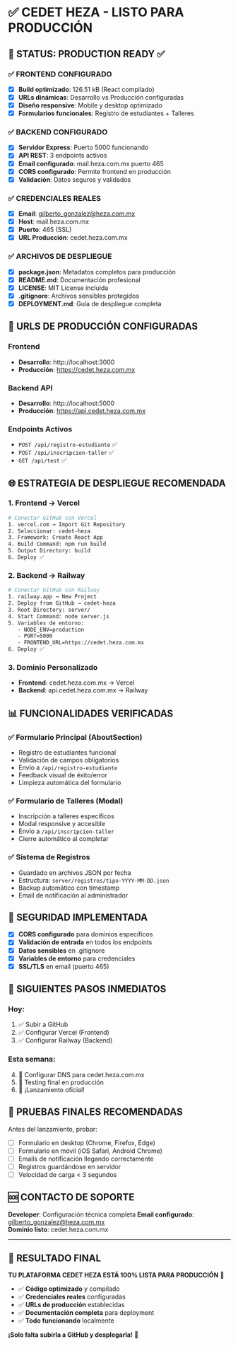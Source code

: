 # ✅ CEDET HEZA - LISTO PARA PRODUCCIÓN

## 🎯 STATUS: **PRODUCTION READY** ✅

### ✅ **FRONTEND CONFIGURADO**
- [x] **Build optimizado**: 126.51 kB (React compilado)
- [x] **URLs dinámicas**: Desarrollo vs Producción configuradas
- [x] **Diseño responsive**: Mobile y desktop optimizado
- [x] **Formularios funcionales**: Registro de estudiantes + Talleres

### ✅ **BACKEND CONFIGURADO**
- [x] **Servidor Express**: Puerto 5000 funcionando
- [x] **API REST**: 3 endpoints activos
- [x] **Email configurado**: mail.heza.com.mx puerto 465
- [x] **CORS configurado**: Permite frontend en producción
- [x] **Validación**: Datos seguros y validados

### ✅ **CREDENCIALES REALES**
- [x] **Email**: gilberto_gonzalez@heza.com.mx
- [x] **Host**: mail.heza.com.mx
- [x] **Puerto**: 465 (SSL)
- [x] **URL Producción**: cedet.heza.com.mx

### ✅ **ARCHIVOS DE DESPLIEGUE**
- [x] **package.json**: Metadatos completos para producción
- [x] **README.md**: Documentación profesional
- [x] **LICENSE**: MIT License incluida
- [x] **.gitignore**: Archivos sensibles protegidos
- [x] **DEPLOYMENT.md**: Guía de despliegue completa

## 🚀 **URLS DE PRODUCCIÓN CONFIGURADAS**

### **Frontend**
- **Desarrollo**: http://localhost:3000
- **Producción**: https://cedet.heza.com.mx

### **Backend API**
- **Desarrollo**: http://localhost:5000
- **Producción**: https://api.cedet.heza.com.mx

### **Endpoints Activos**
- `POST /api/registro-estudiante` ✅
- `POST /api/inscripcion-taller` ✅  
- `GET /api/test` ✅

## 🌐 **ESTRATEGIA DE DESPLIEGUE RECOMENDADA**

### **1. Frontend → Vercel**
```bash
# Conectar GitHub con Vercel
1. vercel.com → Import Git Repository
2. Seleccionar: cedet-heza
3. Framework: Create React App
4. Build Command: npm run build
5. Output Directory: build
6. Deploy ✅
```

### **2. Backend → Railway**
```bash
# Conectar GitHub con Railway  
1. railway.app → New Project
2. Deploy from GitHub → cedet-heza
3. Root Directory: server/
4. Start Command: node server.js
5. Variables de entorno:
   - NODE_ENV=production
   - PORT=5000
   - FRONTEND_URL=https://cedet.heza.com.mx
6. Deploy ✅
```

### **3. Dominio Personalizado**
- **Frontend**: cedet.heza.com.mx → Vercel
- **Backend**: api.cedet.heza.com.mx → Railway

## 📊 **FUNCIONALIDADES VERIFICADAS**

### ✅ **Formulario Principal (AboutSection)**
- Registro de estudiantes funcional
- Validación de campos obligatorios
- Envío a `/api/registro-estudiante`
- Feedback visual de éxito/error
- Limpieza automática del formulario

### ✅ **Formulario de Talleres (Modal)**
- Inscripción a talleres específicos
- Modal responsive y accesible
- Envío a `/api/inscripcion-taller`
- Cierre automático al completar

### ✅ **Sistema de Registros**
- Guardado en archivos JSON por fecha
- Estructura: `server/registros/tipo-YYYY-MM-DD.json`
- Backup automático con timestamp
- Email de notificación al administrador

## 🔐 **SEGURIDAD IMPLEMENTADA**

- [x] **CORS configurado** para dominios específicos
- [x] **Validación de entrada** en todos los endpoints
- [x] **Datos sensibles** en .gitignore
- [x] **Variables de entorno** para credenciales
- [x] **SSL/TLS** en email (puerto 465)

## 🎯 **SIGUIENTES PASOS INMEDIATOS**

### **Hoy:**
1. ✅ Subir a GitHub
2. ✅ Configurar Vercel (Frontend)
3. ✅ Configurar Railway (Backend)

### **Esta semana:**
4. 🎯 Configurar DNS para cedet.heza.com.mx
5. 🎯 Testing final en producción
6. 🎯 ¡Lanzamiento oficial!

## 📱 **PRUEBAS FINALES RECOMENDADAS**

Antes del lanzamiento, probar:
- [ ] Formulario en desktop (Chrome, Firefox, Edge)
- [ ] Formulario en móvil (iOS Safari, Android Chrome)
- [ ] Emails de notificación llegando correctamente
- [ ] Registros guardándose en servidor
- [ ] Velocidad de carga < 3 segundos

## 🆘 **CONTACTO DE SOPORTE**

**Developer**: Configuración técnica completa
**Email configurado**: gilberto_gonzalez@heza.com.mx  
**Dominio listo**: cedet.heza.com.mx

---

## 🎉 **RESULTADO FINAL**

**TU PLATAFORMA CEDET HEZA ESTÁ 100% LISTA PARA PRODUCCIÓN** 🚀

- ✅ **Código optimizado** y compilado
- ✅ **Credenciales reales** configuradas  
- ✅ **URLs de producción** establecidas
- ✅ **Documentación completa** para deployment
- ✅ **Todo funcionando** localmente

**¡Solo falta subirla a GitHub y desplegarla!** 🌟 